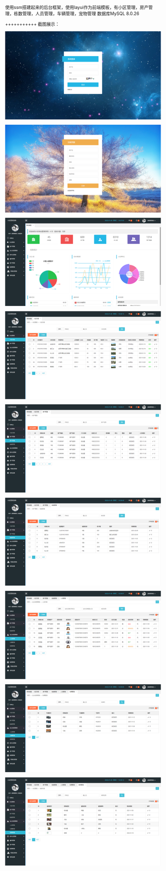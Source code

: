 使用ssm搭建起来的后台框架，使用layui作为前端模板，有小区管理，房产管理，栋数管理，人员管理，车辆管理，宠物管理 数据库MySQL 8.0.26

+++++++++++
截图展示：

![image-20220105153928329](screenshot/image-20220105153928329.png )

![image-20220105153941916](screenshot/image-20220105153941916.png )

![image-20220105153729141](screenshot/image-20220105153729141.png )

![image-20220105153819101](screenshot/image-20220105153819101.png ) 

![image-20220105153845462](screenshot/image-20220105153845462.png )

![image-20220105153853157](screenshot/image-20220105153853157.png )

![image-20220105153900786](screenshot/image-20220105153900786.png )

![image-20220105153909345](screenshot/image-20220105153909345.png )

![image-20220105153917065](screenshot/image-20220105153917065.png )

